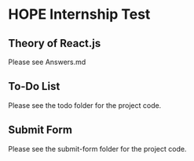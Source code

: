 # HOPE Internship Test


## Theory of React.js
Please see Answers.md

## To-Do List
Please see the todo folder for the project code.
## Submit Form
Please see the submit-form folder for the project code.
